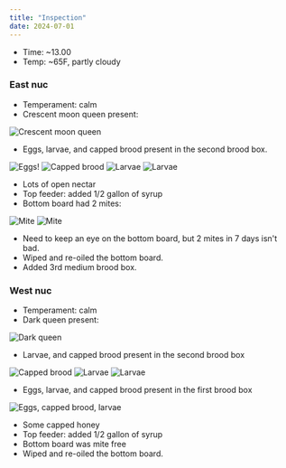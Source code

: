 ```yaml
---
title: "Inspection"
date: 2024-07-01
---
```



- Time: ~13.00
- Temp: ~65F, partly cloudy

### East nuc

- Temperament: calm
- Crescent moon queen present:

![Crescent moon queen](/WoodlandWizardBees/assets/images/IMG_5795.JPG)

- Eggs, larvae, and capped brood present in the second brood box.

![Eggs!](images/inspections/20240701/EastHive-CresentMoonQueen/IMG_5729.JPG)
![Capped brood](images/inspections/20240701/EastHive-CresentMoonQueen/IMG_5734.JPG)
![Larvae](images/inspections/20240701/EastHive-CresentMoonQueen/IMG_5744.JPG)
![Larvae](images/inspections/20240701/EastHive-CresentMoonQueen/IMG_5749.JPG)

- Lots of open nectar
- Top feeder: added 1/2 gallon of syrup
- Bottom board had 2 mites:

![Mite](images/inspections/20240701/EastHive-CresentMoonQueen/IMG_5831.JPG)
![Mite](images/inspections/20240701/EastHive-CresentMoonQueen/IMG_5832.JPG)

- Need to keep an eye on the bottom board, but 2 mites in 7 days isn't bad.
- Wiped and re-oiled the bottom board.
- Added 3rd medium brood box.

### West nuc

- Temperament: calm
- Dark queen present:

![Dark queen](images/inspections/20240701/WestHive-DarkQueen/IMG_5826.JPG)

- Larvae, and capped brood present in the second brood box

![Capped brood](images/inspections/20240701/WestHive-DarkQueen/IMG_5808.JPG)
![Larvae](images/inspections/20240701/WestHive-DarkQueen/IMG_5805.JPG)
![Larvae](images/inspections/20240701/WestHive-DarkQueen/IMG_5806.JPG)

- Eggs, larvae, and capped brood present in the first brood box

![Eggs, capped brood, larvae](images/inspections/20240701/WestHive-DarkQueen/IMG_5825.JPG)

- Some capped honey
- Top feeder: added 1/2 gallon of syrup
- Bottom board was mite free
- Wiped and re-oiled the bottom board.
